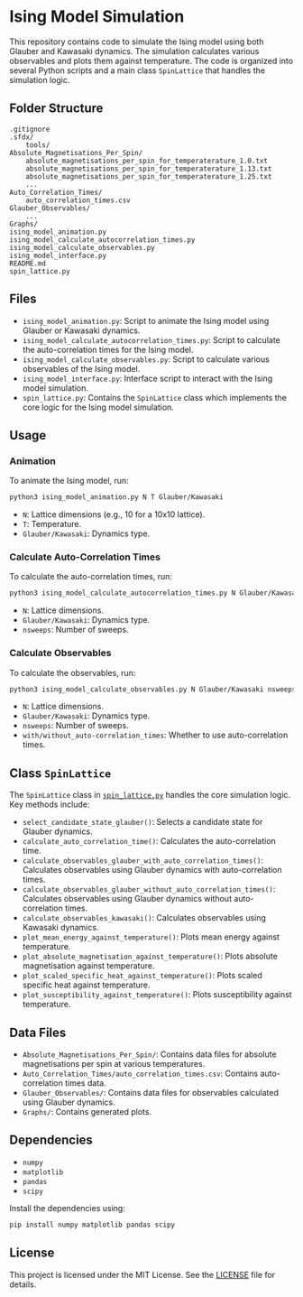 # Ising Model Simulation

This repository contains code to simulate the Ising model using both Glauber and Kawasaki dynamics. The simulation calculates various observables and plots them against temperature. The code is organized into several Python scripts and a main class `SpinLattice` that handles the simulation logic.

## Folder Structure

```
.gitignore
.sfdx/
    tools/
Absolute_Magnetisations_Per_Spin/
    absolute_magnetisations_per_spin_for_temperaterature_1.0.txt
    absolute_magnetisations_per_spin_for_temperaterature_1.13.txt
    absolute_magnetisations_per_spin_for_temperaterature_1.25.txt
    ...
Auto_Correlation_Times/
    auto_correlation_times.csv
Glauber_Observables/
    ...
Graphs/
ising_model_animation.py
ising_model_calculate_autocorrelation_times.py
ising_model_calculate_observables.py
ising_model_interface.py
README.md
spin_lattice.py
```

## Files

- `ising_model_animation.py`: Script to animate the Ising model using Glauber or Kawasaki dynamics.
- `ising_model_calculate_autocorrelation_times.py`: Script to calculate the auto-correlation times for the Ising model.
- `ising_model_calculate_observables.py`: Script to calculate various observables of the Ising model.
- `ising_model_interface.py`: Interface script to interact with the Ising model simulation.
- `spin_lattice.py`: Contains the `SpinLattice` class which implements the core logic for the Ising model simulation.

## Usage

### Animation

To animate the Ising model, run:

```sh
python3 ising_model_animation.py N T Glauber/Kawasaki
```

- `N`: Lattice dimensions (e.g., 10 for a 10x10 lattice).
- `T`: Temperature.
- `Glauber/Kawasaki`: Dynamics type.

### Calculate Auto-Correlation Times

To calculate the auto-correlation times, run:

```sh
python3 ising_model_calculate_autocorrelation_times.py N Glauber/Kawasaki nsweeps
```

- `N`: Lattice dimensions.
- `Glauber/Kawasaki`: Dynamics type.
- `nsweeps`: Number of sweeps.

### Calculate Observables

To calculate the observables, run:

```sh
python3 ising_model_calculate_observables.py N Glauber/Kawasaki nsweeps with/without_auto-correlation_times
```

- `N`: Lattice dimensions.
- `Glauber/Kawasaki`: Dynamics type.
- `nsweeps`: Number of sweeps.
- `with/without_auto-correlation_times`: Whether to use auto-correlation times.

## Class `SpinLattice`

The `SpinLattice` class in [`spin_lattice.py`](spin_lattice.py) handles the core simulation logic. Key methods include:

- `select_candidate_state_glauber()`: Selects a candidate state for Glauber dynamics.
- `calculate_auto_correlation_time()`: Calculates the auto-correlation time.
- `calculate_observables_glauber_with_auto_correlation_times()`: Calculates observables using Glauber dynamics with auto-correlation times.
- `calculate_observables_glauber_without_auto_correlation_times()`: Calculates observables using Glauber dynamics without auto-correlation times.
- `calculate_observables_kawasaki()`: Calculates observables using Kawasaki dynamics.
- `plot_mean_energy_against_temperature()`: Plots mean energy against temperature.
- `plot_absolute_magnetisation_against_temperature()`: Plots absolute magnetisation against temperature.
- `plot_scaled_specific_heat_against_temperature()`: Plots scaled specific heat against temperature.
- `plot_susceptibility_against_temperature()`: Plots susceptibility against temperature.

## Data Files

- `Absolute_Magnetisations_Per_Spin/`: Contains data files for absolute magnetisations per spin at various temperatures.
- `Auto_Correlation_Times/auto_correlation_times.csv`: Contains auto-correlation times data.
- `Glauber_Observables/`: Contains data files for observables calculated using Glauber dynamics.
- `Graphs/`: Contains generated plots.

## Dependencies

- `numpy`
- `matplotlib`
- `pandas`
- `scipy`

Install the dependencies using:

```sh
pip install numpy matplotlib pandas scipy
```

## License

This project is licensed under the MIT License. See the [LICENSE](LICENSE) file for details.
